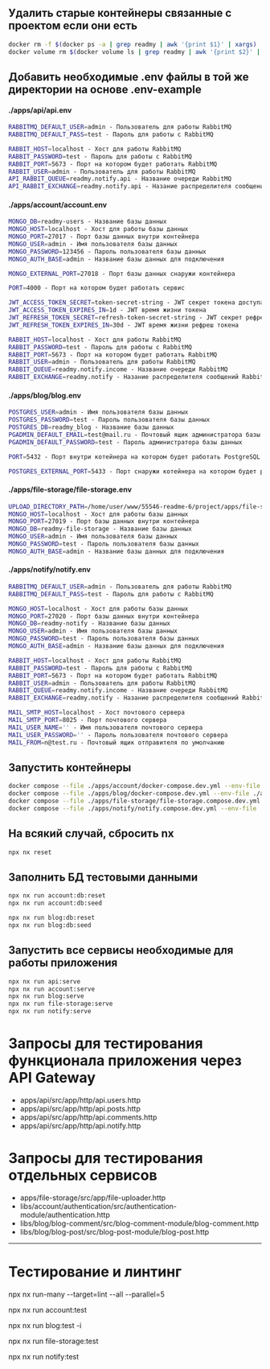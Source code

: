 ## Удалить старые контейнеры связанные с проектом если они есть

```sh
docker rm -f $(docker ps -a | grep readmy | awk '{print $1}' | xargs)
docker volume rm $(docker volume ls | grep readmy | awk '{print $2}' | xargs)
```
## Добавить необходимые .env файлы в той же директории на основе .env-example

#### ./apps/api/api.env
```sh
RABBITMQ_DEFAULT_USER=admin - Пользователь для работы RabbitMQ
RABBITMQ_DEFAULT_PASS=test - Пароль для работы с RabbitMQ

RABBIT_HOST=localhost - Хост для работы RabbitMQ
RABBIT_PASSWORD=test - Пароль для работы с RabbitMQ
RABBIT_PORT=5673 - Порт на котором будет работать RabbitMQ
RABBIT_USER=admin - Пользователь для работы RabbitMQ
API_RABBIT_QUEUE=readmy.notify.api - Название очереди RabbitMQ
API_RABBIT_EXCHANGE=readmy.notify.api - Назание распределителя сообщений RabbitMQ
```
#### ./apps/account/account.env
```sh
MONGO_DB=readmy-users - Название базы данных
MONGO_HOST=localhost - Хост для работы базы данных
MONGO_PORT=27017 - Порт базы данных внутри контейнера
MONGO_USER=admin - Имя пользователя базы данных
MONGO_PASSWORD=123456 - Пароль пользователя базы данных
MONGO_AUTH_BASE=admin - Название базы данных для подключения

MONGO_EXTERNAL_PORT=27018 - Порт базы данных снаружи контейнера

PORT=4000 - Порт на котором будет работать сервис

JWT_ACCESS_TOKEN_SECRET=token-secret-string - JWT секрет токена доступа
JWT_ACCESS_TOKEN_EXPIRES_IN=1d - JWT время жизни токена
JWT_REFRESH_TOKEN_SECRET=refresh-token-secret-string - JWT секрет рефреш токена
JWT_REFRESH_TOKEN_EXPIRES_IN=30d - JWT время жизни рефреш токена

RABBIT_HOST=localhost - Хост для работы RabbitMQ
RABBIT_PASSWORD=test - Пароль для работы с RabbitMQ
RABBIT_PORT=5673 - Порт на котором будет работать RabbitMQ
RABBIT_USER=admin - Пользователь для работы RabbitMQ
RABBIT_QUEUE=readmy.notify.income - Название очереди RabbitMQ
RABBIT_EXCHANGE=readmy.notify - Назание распределителя сообщений RabbitMQ
```
#### ./apps/blog/blog.env
```sh
POSTGRES_USER=admin - Имя пользователя базы данных
POSTGRES_PASSWORD=test - Пароль пользователя базы данных
POSTGRES_DB=readmy_blog - Название базы данных
PGADMIN_DEFAULT_EMAIL=test@mail.ru - Почтовый ящик администратора базы данных
PGADMIN_DEFAULT_PASSWORD=test - Пароль администратора базы данных

PORT=5432 - Порт внутри котейнера на котором будет работать PostgreSQL

POSTGRES_EXTERNAL_PORT=5433 - Порт снаружи котейнера на котором будет работать PostgreSQL
```
#### ./apps/file-storage/file-storage.env
```sh
UPLOAD_DIRECTORY_PATH=/home/user/www/55546-readme-6/project/apps/file-storage/uploads - Путь к директории для сохранения файлов
MONGO_HOST=localhost - Хост для работы базы данных
MONGO_PORT=27019 - Порт базы данных внутри контейнера
MONGO_DB=readmy-file-storage - Название базы данных
MONGO_USER=admin - Имя пользователя базы данных
MONGO_PASSWORD=test - Пароль пользователя базы данных
MONGO_AUTH_BASE=admin - Название базы данных для подключения
```
#### ./apps/notify/notify.env
```sh
RABBITMQ_DEFAULT_USER=admin - Пользователь для работы RabbitMQ
RABBITMQ_DEFAULT_PASS=test - Пароль для работы с RabbitMQ

MONGO_HOST=localhost - Хост для работы базы данных
MONGO_PORT=27020 - Порт базы данных внутри контейнера
MONGO_DB=readmy-notify - Название базы данных
MONGO_USER=admin - Имя пользователя базы данных
MONGO_PASSWORD=test - Пароль пользователя базы данных
MONGO_AUTH_BASE=admin - Название базы данных для подключения

RABBIT_HOST=localhost - Хост для работы RabbitMQ
RABBIT_PASSWORD=test - Пароль для работы с RabbitMQ
RABBIT_PORT=5673 - Порт на котором будет работать RabbitMQ
RABBIT_USER=admin - Пользователь для работы RabbitMQ
RABBIT_QUEUE=readmy.notify.income - Название очереди RabbitMQ
RABBIT_EXCHANGE=readmy.notify - Назание распределителя сообщений RabbitMQ

MAIL_SMTP_HOST=localhost - Хост почтового сервера
MAIL_SMTP_PORT=8025 - Порт почтового сервера
MAIL_USER_NAME='' - Имя пользователя почтового сервера
MAIL_USER_PASSWORD='' - Пароль пользователя почтового сервера
MAIL_FROM=n@test.ru - Почтовый ящик отправителя по умолчанию
```

## Запустить контейнеры

```sh
docker compose --file ./apps/account/docker-compose.dev.yml --env-file ./apps/account/account.env --project-name "readmy-account" up -d
docker compose --file ./apps/blog/docker-compose.dev.yml --env-file ./apps/blog/blog.env --project-name "readmy-blog" up -d
docker compose --file ./apps/file-storage/file-storage.compose.dev.yml --env-file ./apps/file-storage/file-storage.env --project-name "readmy-file-storage" up -d
docker compose --file ./apps/notify/notify.compose.dev.yml --env-file ./apps/notify/notify.env --project-name "readmy-notify" up -d 
```

## На всякий случай, сбросить nx

```sh
npx nx reset
```

## Заполнить БД тестовыми данными

```sh
npx nx run account:db:reset
npx nx run account:db:seed

npx nx run blog:db:reset
npx nx run blog:db:seed
```

## Запустить все сервисы необходимые для работы приложения

```sh
npx nx run api:serve
npx nx run account:serve
npx nx run blog:serve
npx nx run file-storage:serve
npx nx run notify:serve
```

# Запросы для тестирования функционала приложения через API Gateway

- apps/api/src/app/http/api.users.http
- apps/api/src/app/http/api.posts.http
- apps/api/src/app/http/api.comments.http
- apps/api/src/app/http/api.notify.http

# Запросы для тестирования отдельных сервисов

- apps/file-storage/src/app/file-uploader.http
- libs/account/authentication/src/authentication-module/authentication.http
- libs/blog/blog-comment/src/blog-comment-module/blog-comment.http
- libs/blog/blog-post/src/blog-post-module/blog-post.http

---

# Тестирование и линтинг

npx nx run-many --target=lint --all --parallel=5

npx nx run account:test

npx nx run blog:test -i

npx nx run file-storage:test

npx nx run notify:test

